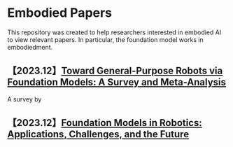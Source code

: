 # Embodied Papers
This repository was created to help researchers interested in embodied AI to view relevant papers. In particular, the foundation model works in embodiedment.
## 【2023.12】[Toward General-Purpose Robots via Foundation Models: A Survey and Meta-Analysis](https://arxiv.org/abs/2312.08782)
A survey by 
## 【2023.12】[Foundation Models in Robotics: Applications, Challenges, and the Future](https://arxiv.org/abs/2312.07843)